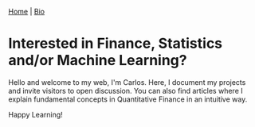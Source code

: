 [Home](index.md) | [Bio](bio.md) 

# Interested in Finance, Statistics and/or Machine Learning?

Hello and welcome to my web, I'm Carlos. Here, I document my projects and invite visitors to open discussion. You can also find articles where I explain fundamental concepts in Quantitative Finance in an intuitive way.

Happy Learning!